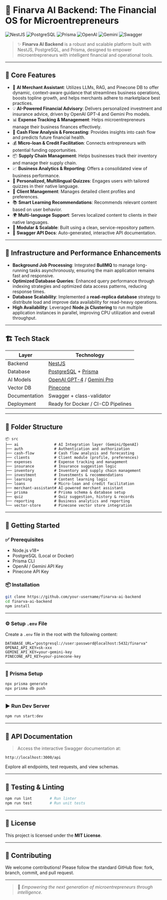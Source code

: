# 🚀 Finarva AI Backend: The Financial OS for Microentrepreneurs

![NestJS](https://img.shields.io/badge/NestJS-Powered-red?style=for-the-badge&logo=nestjs)
![PostgreSQL](https://img.shields.io/badge/PostgreSQL-Database-blue?style=for-the-badge&logo=postgresql)
![Prisma](https://img.shields.io/badge/ORM-Prisma-lightgrey?style=for-the-badge&logo=prisma)
![OpenAI](https://img.shields.io/badge/AI-OpenAI-4B0082?style=for-the-badge&logo=openai)
![Gemini](https://img.shields.io/badge/AI-Gemini-black?style=for-the-badge&logo=google)
![Swagger](https://img.shields.io/badge/API-Docs-yellow?style=for-the-badge&logo=swagger)

> ✨ **Finarva AI Backend** is a robust and scalable platform built with NestJS, PostgreSQL, and Prisma, designed to empower microentrepreneurs with intelligent financial and operational tools.

---

## 🌟 Core Features

- 🤖 **AI Merchant Assistant**: Utilizes LLMs, RAG, and Pinecone DB to offer dynamic, context-aware guidance that streamlines business operations, boosts topline growth, and helps merchants adhere to marketplace best practices.
- 💡 **AI-Powered Financial Advisory**: Delivers personalized investment and insurance advice, driven by OpenAI GPT-4 and Gemini Pro models.
- 📊 **Expense Tracking & Management**: Helps microentrepreneurs manage their business finances effectively.
- 🌊 **Cash Flow Analysis & Forecasting**: Provides insights into cash flow and predicts future financial health.
- 💰 **Micro-loan & Credit Facilitation**: Connects entrepreneurs with potential funding opportunities.
- 📦 **Supply Chain Management**: Helps businesses track their inventory and manage their supply chain.
- 📈 **Business Analytics & Reporting**: Offers a consolidated view of business performance.
- 🧠 **Personalized, Multilingual Quizzes**: Engages users with tailored quizzes in their native language.
- 👤 **Client Management**: Manages detailed client profiles and preferences.
- 📚 **Smart Learning Recommendations**: Recommends relevant content based on user behavior.
- 🌍 **Multi-language Support**: Serves localized content to clients in their native languages.
- 🧩 **Modular & Scalable**: Built using a clean, service-repository pattern.
- 🧪 **Swagger API Docs**: Auto-generated, interactive API documentation.

---

## 🚀 Infrastructure and Performance Enhancements

- **Background Job Processing**: Integrated **BullMQ** to manage long-running tasks asynchronously, ensuring the main application remains fast and responsive.
- **Optimized Database Queries**: Enhanced query performance through indexing strategies and optimized data access patterns, reducing response times.
- **Database Scalability**: Implemented a **read-replica database** strategy to distribute load and improve data availability for read-heavy operations.
- **High Availability**: Leveraged **Node.js Clustering** to run multiple application instances in parallel, improving CPU utilization and overall throughput.

---

## 🏗️ Tech Stack

| Layer         | Technology                                                                          |
| ------------- | ----------------------------------------------------------------------------------- |
| Backend       | [NestJS](https://nestjs.com/)                                                       |
| Database      | [PostgreSQL](https://www.postgresql.org/) + [Prisma](https://www.prisma.io/)        |
| AI Models     | [OpenAI GPT-4](https://platform.openai.com/) / [Gemini Pro](https://ai.google.dev/) |
| Vector DB     | [Pinecone](https://www.pinecone.io/)                                                |
| Documentation | Swagger + class-validator                                                           |
| Deployment    | Ready for Docker / CI-CD Pipelines                                                  |

---

## 📂 Folder Structure

```
📦 src
├── ai                # AI Integration layer (Gemini/OpenAI)
├── auth              # Authentication and authorization
├── cash-flow         # Cash flow analysis and forecasting
├── clients           # Client module (profile, preferences)
├── expenses          # Expense tracking and management
├── insurance         # Insurance suggestion logic
├── inventory         # Inventory and supply chain management
├── investment        # Investments & recommendations
├── learning          # Content learning logic
├── loans             # Micro-loan and credit facilitation
├── merchant-assistant# AI-powered merchant assistant
├── prisma            # Prisma schema & database setup
├── quiz              # Quiz suggestion, history & records
├── reporting         # Business analytics and reporting
└── vector-store      # Pinecone vector store integration
```

---

## 🚀 Getting Started

### ✅ Prerequisites

- Node.js v18+
- PostgreSQL (Local or Docker)
- Prisma CLI
- OpenAI / Gemini API Key
- Pinecone API Key

### 📦 Installation

```bash
git clone https://github.com/your-username/finarva-ai-backend
cd finarva-ai-backend
npm install
```

---

### ⚙️ Setup `.env` File

Create a `.env` file in the root with the following content:

```env
DATABASE_URL="postgresql://user:password@localhost:5432/finarva"
OPENAI_API_KEY=sk-xxx
GEMINI_API_KEY=your-gemini-key
PINECONE_API_KEY=your-pinecone-key
```

---

### 🔁 Prisma Setup

```bash
npx prisma generate
npx prisma db push
```

---

### ▶️ Run Dev Server

```bash
npm run start:dev
```

---

## 📖 API Documentation

> Access the interactive Swagger documentation at:

```
http://localhost:3000/api
```

Explore all endpoints, test requests, and view schemas.

---

## 🧪 Testing & Linting

```bash
npm run lint        # Run linter
npm run test        # Run unit tests
```

---

## 📜 License

This project is licensed under the **MIT License**.

---

## 🤝 Contributing

We welcome contributions! Please follow the standard GitHub flow: fork, branch, commit, and pull request.

---

> 🚀 _Empowering the next generation of microentrepreneurs through intelligence._
